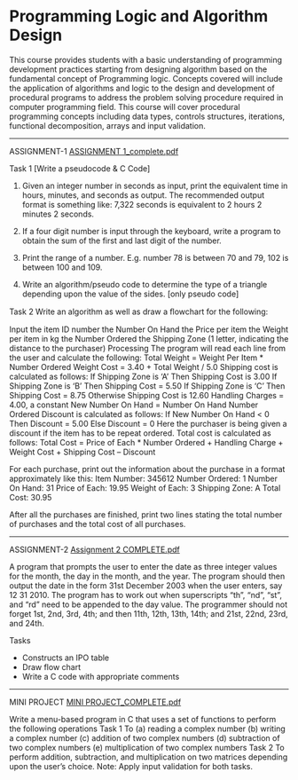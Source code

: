# Programming Logic and Algorithm Design
This course provides students with a basic understanding of programming development practices starting from designing algorithm based on the fundamental concept of Programming logic. Concepts covered will include the application of algorithms and logic to the design and development of procedural programs to address the problem solving procedure required in computer programming field. This course will cover procedural programming concepts including data types, controls structures, iterations, functional decomposition, arrays and input validation.

---------------------------------------------------------------------------------------------------------------------------------------------------------------------------------

ASSIGNMENT-1 [ASSIGNMENT 1_complete.pdf](https://github.com/kitkatlky/Programming-Logic-and-Algorithm-Design/files/7597015/ASSIGNMENT.1_complete.pdf)

Task 1 [Write a pseudocode & C Code]
1.	Given an integer number in seconds as input, print the equivalent time in hours, 
minutes, and seconds as output. The recommended output format is something like: 
7,322 seconds is equivalent to 2 hours 2 minutes 2 seconds.

2.	If a four digit number is input through the keyboard, write a program to
obtain the sum of the first and last digit of the number. 

3.	Print the range of a number. E.g. number 78 is between 70 and 79, 102 is
between 100 and 109. 

4.	Write an algorithm/pseudo code to determine the type of a triangle
depending upon the value of the sides. [only pseudo code] 

Task 2 
Write an algorithm as well as draw a ﬂowchart for the following:

Input
 the item ID number
 the Number On Hand
 the Price per item
 the Weight per item in kg
 the Number Ordered
 the Shipping Zone (1 letter, indicating the distance to the purchaser)
Processing
The program will read each line from the user and calculate the following:
Total Weight = Weight Per Item * Number Ordered
Weight Cost = 3.40 + Total Weight / 5.0
Shipping cost is calculated as follows:
If Shipping Zone is ‘A’
Then Shipping Cost is 3.00
If Shipping Zone is ‘B’
Then Shipping Cost = 5.50
If Shipping Zone is ‘C’
Then Shipping Cost = 8.75
Otherwise Shipping Cost is 12.60
Handling Charges = 4.00, a constant
New Number On Hand = Number On Hand Number Ordered
Discount is calculated as follows:
If New Number On Hand < 0
Then Discount = 5.00
Else Discount = 0
Here the purchaser is being given a discount if the item has to be repeat ordered. Total cost is calculated as follows:
Total Cost = Price of Each * Number Ordered + Handling Charge + Weight Cost + Shipping Cost – Discount

For each purchase, print out the information about the purchase in a format approximately like this:
Item Number: 345612
Number Ordered: 1
Number On Hand: 31
Price of Each: 19.95
Weight of Each: 3
Shipping Zone: A
Total Cost: 30.95

After all the purchases are finished, print two lines stating the total number of purchases and the total cost of all purchases.

---------------------------------------------------------------------------------------------------------------------------------------------------------------------------------

ASSIGNMENT-2 [Assignment 2 COMPLETE.pdf](https://github.com/kitkatlky/Programming-Logic-and-Algorithm-Design/files/7597123/Assignment.2.COMPLETE.pdf)

A program that prompts the user to enter the date as three integer values for the month, the day in the 
month, and the year. The program should then output the date in the form 31st December 2003 when the 
user enters, say 12 31 2010. The program has to work out when superscripts “th”, “nd”, “st”, and “rd” need 
to be appended to the day value. The programmer should not forget 1st, 2nd, 3rd, 4th; and then 11th, 
12th, 13th, 14th; and 21st, 22nd, 23rd, and 24th.

Tasks
-	Constructs an IPO table
-	Draw flow chart
-	Write a C code with appropriate comments

---------------------------------------------------------------------------------------------------------------------------------------------------------------------------------

MINI PROJECT 
[MINI PROJECT_COMPLETE.pdf](https://github.com/kitkatlky/Programming-Logic-and-Algorithm-Design/files/7597212/MINI.PROJECT_COMPLETE.pdf)

Write a menu-based program in C that uses a set of functions to perform the following operations 
Task 1
To 
(a) reading a complex number 
(b) writing a complex number
(c) addition of two complex numbers
(d) subtraction of two complex numbers
(e) multiplication of two complex numbers
Task 2
To perform addition, subtraction, and multiplication on two matrices depending upon the user’s choice.
Note: Apply input validation for both tasks.
